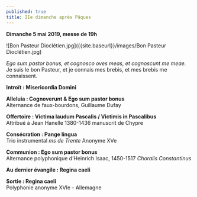 ```yaml
---
published: true
title: IIe dimanche après Pâques
---
```

**Dimanche 5 mai 2019, messe de 19h**  

![Bon Pasteur Dioclétien.jpg]({{site.baseurl}}/images/Bon Pasteur Dioclétien.jpg)

*Ego sum pastor bonus, et cognosco oves meas, et cognoscunt me meae.*  
Je suis le bon Pasteur, et je connais mes brebis, et mes brebis me connaissent.

**Introït : Misericordia Domini**

**Alleluia : Cognoverunt & Ego sum pastor bonus**  
Alternance de faux-bourdons, Guillaume Dufay

**Offertoire : Victima laudum Pascalis / Victimis in Pascalibus**  
Attribué à Jean Hanelle 1380-1436 manuscrit de Chypre

**Consécration : Pange lingua**  
Trio instrumental *ms de Trente* Anonyme XVe

**Communion : Ego sum pastor bonus**  
Alternance polyphonique d’Heinrich Isaac, 1450-1517 *Choralis Constantinus*

**Au dernier évangile : Regina caeli**  

**Sortie : Regina caeli**  
Polyphonie anonyme XVIe - Allemagne
